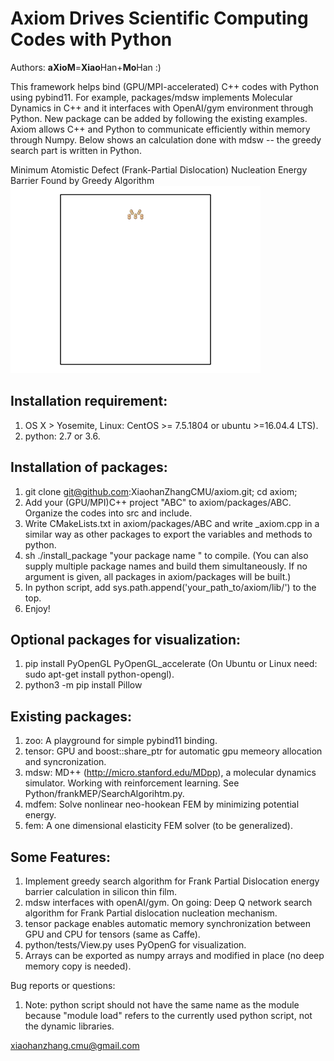 # Axiom Drives Scientific Computing Codes with Python

Authors: **aXioM**=**Xiao**Han+**Mo**Han :)

This framework helps bind (GPU/MPI-accelerated) C++ codes with Python using pybind11. For example, packages/mdsw implements Molecular Dynamics in C++ and it interfaces with OpenAI/gym environment through Python. New package can be added by following the existing examples. Axiom allows C++ and Python to communicate efficiently within memory through Numpy. Below shows an calculation done with mdsw -- the greedy search part is written in Python.

<figcaption> Minimum Atomistic Defect (Frank-Partial Dislocation) Nucleation Energy Barrier Found by Greedy Algorithm </figcaption>
<img src="animation.gif" alt="Drawing" style="width: 400px;"/>


## Installation requirement:
1) OS X > Yosemite, Linux: CentOS >= 7.5.1804 or ubuntu >=16.04.4 LTS).
2) python: 2.7 or 3.6. 

## Installation of packages:
1) git clone git@github.com:XiaohanZhangCMU/axiom.git; cd axiom;   
2) Add your (GPU/MPI)C++ project "ABC" to axiom/packages/ABC. Organize the codes into src and include.
3) Write CMakeLists.txt in axiom/packages/ABC and write _axiom.cpp in a similar way as other packages to export the variables and methods to python.
4) sh ./install_package "your package name " to compile. (You can also supply multiple package names and build them simultaneously. If no argument is given, all packages in axiom/packages will be built.)
5) In python script, add sys.path.append('your_path_to/axiom/lib/') to the top.
6) Enjoy!

## Optional packages for visualization:
1) pip install PyOpenGL PyOpenGL_accelerate (On Ubuntu or Linux need: sudo apt-get install python-opengl).
2) python3 -m pip install Pillow   

## Existing packages:
1) zoo: A playground for simple pybind11 binding. 
2) tensor: GPU and boost::share_ptr for automatic gpu memeory allocation and syncronization. 
3) mdsw: MD++ (http://micro.stanford.edu/MDpp), a molecular dynamics simulator. Working with reinforcement learning. See  Python/frankMEP/SearchAlgorihtm.py.
4) mdfem: Solve nonlinear neo-hookean FEM by minimizing potential energy.
5) fem: A one dimensional elasticity FEM solver (to be generalized).  

## Some Features:
1) Implement greedy search algorithm for Frank Partial Dislocation energy barrier calculation in silicon thin film.
2) mdsw interfaces with openAI/gym. On going: Deep Q network search algorithm for Frank Partial dislocation nucleation mechanism.
3) tensor package enables automatic memory synchronization between GPU and CPU for tensors (same as Caffe).
4) python/tests/View.py uses PyOpenG for visualization.
5) Arrays can be exported as numpy arrays and modified in place (no deep memory copy is needed).


Bug reports or questions:

1) Note: python script should not have the same name as the module because "module load" refers to the currently used python script, not the dynamic libraries.

xiaohanzhang.cmu@gmail.com


